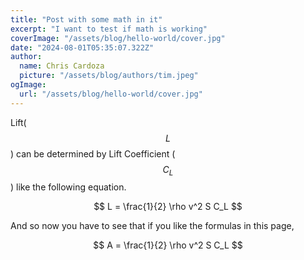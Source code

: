```yaml
---
title: "Post with some math in it"
excerpt: "I want to test if math is working"
coverImage: "/assets/blog/hello-world/cover.jpg"
date: "2024-08-01T05:35:07.322Z"
author:
  name: Chris Cardoza
  picture: "/assets/blog/authors/tim.jpeg"
ogImage:
  url: "/assets/blog/hello-world/cover.jpg"
---
```


Lift($$L$$) can be determined by Lift Coefficient ($$C_L$$) like the following
equation.

$$
L = \frac{1}{2} \rho v^2 S C_L
$$

And so now you have to see that if you like the formulas in this page,

$$
A = \frac{1}{2} \rho v^2 S C_L
$$
